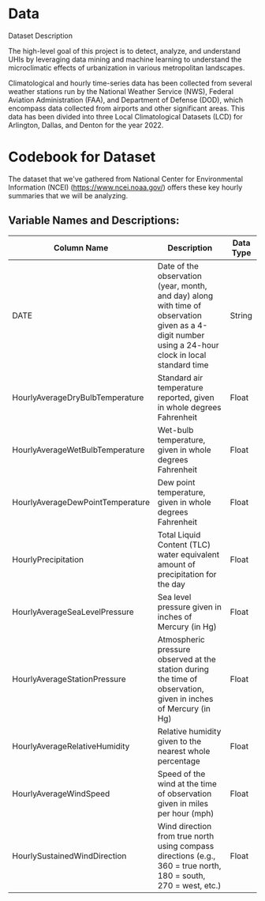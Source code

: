 # Data
Dataset Description

The high-level goal of this project is to detect, analyze, and understand UHIs by leveraging data mining and machine learning to understand the microclimatic effects of urbanization in various metropolitan landscapes.

Climatological and hourly time-series data has been collected from several weather stations run by the National Weather Service (NWS), Federal Aviation Administration (FAA), and Department of Defense (DOD), which encompass data collected from airports and other significant areas. This data has been divided into three Local Climatological Datasets (LCD) for Arlington, Dallas, and Denton for the year 2022.


# Codebook for Dataset
The dataset that we've gathered from National Center for Environmental Information (NCEI) (https://www.ncei.noaa.gov/) offers these key hourly summaries that we will be analyzing.

## Variable Names and Descriptions:
| Column Name                        | Description                                                                                                               | Data Type    |
|------------------------------------|---------------------------------------------------------------------------------------------------------------------------|--------------|
| DATE                               | Date of the observation (year, month, and day) along with time of observation given as a 4-digit number using a 24-hour clock in local standard time | String       |
| HourlyAverageDryBulbTemperature    | Standard air temperature reported, given in whole degrees Fahrenheit                                                        | Float        |
| HourlyAverageWetBulbTemperature    | Wet-bulb temperature, given in whole degrees Fahrenheit                                                                    | Float        |
| HourlyAverageDewPointTemperature   | Dew point temperature, given in whole degrees Fahrenheit                                                                   | Float        |
| HourlyPrecipitation                 | Total Liquid Content (TLC) water equivalent amount of precipitation for the day                                            | Float        |
| HourlyAverageSeaLevelPressure       | Sea level pressure given in inches of Mercury (in Hg)                                                                     | Float        |
| HourlyAverageStationPressure        | Atmospheric pressure observed at the station during the time of observation, given in inches of Mercury (in Hg)          | Float        |
| HourlyAverageRelativeHumidity       | Relative humidity given to the nearest whole percentage                                                                   | Float        |
| HourlyAverageWindSpeed              | Speed of the wind at the time of observation given in miles per hour (mph)                                                | Float        |
| HourlySustainedWindDirection       | Wind direction from true north using compass directions (e.g., 360 = true north, 180 = south, 270 = west, etc.)           | Float        |
